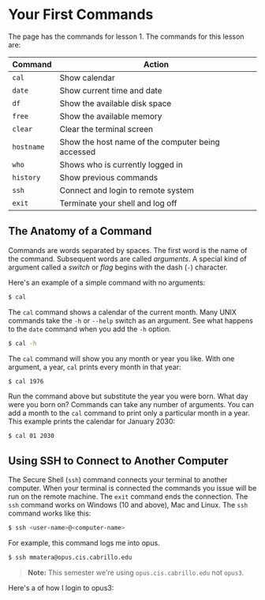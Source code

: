 # Your First Commands 

The page has the commands for lesson 1. The commands for this lesson are: 

| Command | Action | 
| --- | --- | 
| `cal`	| Show calendar |
| `date` | Show current time and date | 
| `df` | Show the available disk space |
| `free` | Show the available memory | 
| `clear` | Clear the terminal screen | 
| `hostname` | Show the host name of the computer being accessed |
| `who` | Shows who is currently logged in | 
| `history` | Show previous commands | 
| `ssh` | Connect and login to remote system | 
| `exit` | Terminate your shell and log off | 

## The Anatomy of a Command 

Commands are words separated by spaces. The first word is the name of the command. Subsequent words are called *arguments*. A special kind of argument called a *switch* or *flag* begins with the dash (`-`) character. 

Here's an example of a simple command with no arguments: 

```bash 
$ cal
```

The `cal` command shows a calendar of the current month. Many UNIX commands take the `-h` or `--help` switch as an argument. See what happens to the `date` command when you add the `-h` option. 

```bash
$ cal -h 
``` 

The `cal` command will show you any month or year you like. With one argument, a year, `cal` prints every month in that year: 

```bash
$ cal 1976
```

Run the command above but substitute the year you were born. What day were you born on? Commands can take any number of arguments. You can add a month to the `cal` command to print only a particular month in a year. This example prints the calendar for January 2030: 

```bash
$ cal 01 2030
```

## Using SSH to Connect to Another Computer 

The Secure Shell (`ssh`) command connects your terminal to another computer. When your terminal is connected the commands you issue will be run on the remote machine. The `exit` command ends the connection. The `ssh` command works on Windows (10 and above), Mac and Linux. The `ssh` command works like this:

```bash
$ ssh <user-name>@<computer-name>
```

For example, this command logs me into opus.

```bash
$ ssh mmatera@opus.cis.cabrillo.edu 
```

> **Note:** This semester we're using `opus.cis.cabrillo.edu` not `opus3`. 

Here's a of how I login to opus3: 

<script id="asciicast-nWkxAMoq8WWTBXR16HaVUarwy" src="https://asciinema.org/a/nWkxAMoq8WWTBXR16HaVUarwy.js" async></script>


